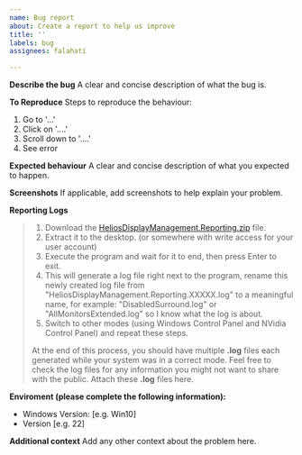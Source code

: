 ```yaml
---
name: Bug report
about: Create a report to help us improve
title: ''
labels: bug
assignees: falahati

---
```


**Describe the bug**
A clear and concise description of what the bug is.

**To Reproduce**
Steps to reproduce the behaviour:
1. Go to '...'
2. Click on '....'
3. Scroll down to '....'
4. See error

**Expected behaviour**
A clear and concise description of what you expected to happen.

**Screenshots**
If applicable, add screenshots to help explain your problem.

**Reporting Logs**
> 1. Download the [HeliosDisplayManagement.Reporting.zip](https://github.com/falahati/HeliosDisplayManagement/files/2370282/HeliosDisplayManagement.Reporting.zip) file.
> 2. Extract it to the desktop. (or somewhere with write access for your user account)
> 3. Execute the program and wait for it to end, then press Enter to exit.
> 5. This will generate a log file right next to the program, rename this newly created log file from "HeliosDisplayManagement.Reporting.XXXXX.log" to a meaningful name, for example: "DisabledSurround.log" or "AllMonitorsExtended.log" so I know what the log is about.
> 6. Switch to other modes (using Windows Control Panel and NVidia Control Panel) and repeat these steps.
> 
> At the end of this process, you should have multiple **.log** files each generated while your system was in a correct mode. Feel free to check the log files for any information you might not want to share with the public. Attach these **.log** files here.

**Enviroment (please complete the following information):**
 - Windows Version: [e.g. Win10]
 - Version [e.g. 22]

**Additional context**
Add any other context about the problem here.
